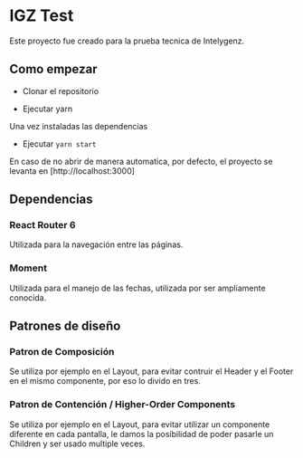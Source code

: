 # IGZ Test

Este proyecto fue creado para la prueba tecnica de Intelygenz.

## Como empezar

- Clonar el repositorio

- Ejecutar yarn

Una vez instaladas las dependencias

- Ejecutar `yarn start`

En caso de no abrir de manera automatica, por defecto, el proyecto se levanta en [http://localhost:3000]

## Dependencias

### React Router 6

Utilizada para la navegación entre las páginas.

### Moment

Utilizada para el manejo de las fechas, utilizada por ser ampliamente conocida.

## Patrones de diseño

### Patron de Composición

Se utiliza por ejemplo en el Layout, para evitar contruir el Header y el Footer en el mismo componente, por eso lo divido en tres.

### Patron de Contención / Higher-Order Components

Se utiliza por ejemplo en el Layout, para evitar utilizar un componente diferente en cada pantalla, le damos la posibilidad de poder pasarle un Children y ser usado multiple veces.
